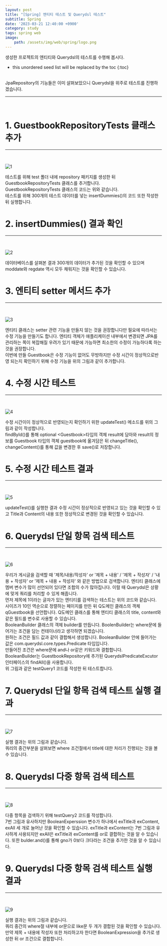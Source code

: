 ```yaml
---
layout: post
title: "[Spring] 엔티티 테스트 및 Querydsl 테스트"
subtitle: Spring
date: '2023-03-21 12:40:00 +0900'
category: study
tags: spring web
image:
    path: /assets/img/web/spring/logo.png
---
```


생성한 프로젝트의 엔티티와 Querydsl의 테스트를 수행해 봅시다.

<!--more-->

* this unordered seed list will be replaced by the toc
{:toc}
<br>
JpaRepository의 기능들은 이미 살펴보았으니 Querydsl을 위주로 테스트를 진행하겠습니다.<br>

---
<br>

# 1. GuestbookRepositoryTests 클래스 추가
---
<br>

![1](/assets/img/web/spring/2023-03-21-[Spring]_엔티티_테스트_및_Querydsl_테스트/1.PNG)
<br>

테스트를 위해 test 폴더 내에 repository 패키지를 생성한 뒤 GuestbookRepositoryTests 클래스를 추거합니다.<br>
GuestbookRepositoryTests 클래스의 코드는 위와 같습니다.<br>
테스트를 위해 300개의 테스트 데이터를 넣는 insertDummies()의 코드 또한 작성한 뒤 실행합니다.<br>

# 2. insertDummies() 결과 확인
---
<br>

![2](/assets/img/web/spring/2023-03-21-[Spring]_엔티티_테스트_및_Querydsl_테스트/2.PNG)
<br>

데이터베이스를 살펴본 결과 300개의 데이터가 추가된 것을 확인할 수 있으며 moddate와 regdate 역시 모두 채워지는 것을 확인할 수 있습니다.<br>

# 3. 엔티티 setter 메서드 추가
---
<br>

![3](/assets/img/web/spring/2023-03-21-[Spring]_엔티티_테스트_및_Querydsl_테스트/3.PNG)
<br>

엔티티 클래스는 setter 관련 기능을 만들지 않는 것을 권장합니다만 필요에 따라서는 수정 기능을 만들기도 합니다. 엔티티 객체가 애플리케이션 내부에서 변경되면 JPA를 관리하는 쪽이 복잡해질 우려가 있기 때문에 가능하면 최소한의 수정이 가능하다록 하는 것을 권장합니다.<br>
이번에 만들 Guestbook은 수정 기능이 없어도 무방하지만 수정 시간이 정상적으로반영 되는지 확인하기 위해 수정 기능을 위의 그림과 같이 추가합니다.<br>


# 4. 수정 시간 테스트
---
<br>

![4](/assets/img/web/spring/2023-03-21-[Spring]_엔티티_테스트_및_Querydsl_테스트/4.PNG)
<br>

수정 시간이이 정상적으로 반영되는지 확인하기 위한 updateTest() 메소드를 위의 그림과 같이 작성합니다.<br>
findById()를 통해 optional \<Guestbook\>타입의 객체 result에 담아와 result의 정보를 Guestbook 타입의 객체 guestbook에 옮겨담은 뒤 changeTitle(), changeContent()를 통해 값을 변경한 후 save()로 저장합니다. 

# 5. 수정 시간 테스트 결과
---
<br>

![5](/assets/img/web/spring/2023-03-21-[Spring]_엔티티_테스트_및_Querydsl_테스트/5.PNG)
<br>

updateTest()를 실행한 결과 수정 시간이 정상적으로 반영되고 있는 것을 확인할 수 있고 Title과 Content의 내용 또한 정상적으로 변경된 것을 확인할 수 있습니다.

# 6. Querydsl 단일 항목 검색 테스트
---
<br>

![6](/assets/img/web/spring/2023-03-21-[Spring]_엔티티_테스트_및_Querydsl_테스트/6.PNG)
<br>

우리가 게시글을 검색할 때 '제목/내용/작성자' or '제목 + 내용' / '제목 + 작성자' / '내용 + 작성자' or '제목 + 내용 + 작성자' 와 같은 방법으로 검색합니다. 엔티티 클래스에 멤버 변수가 많이 선언되어 있다면 조합의 수가 많아집니다. 이럴 때 Querydsl은 상황에 맞게 쿼리를 처리할 수 있게 해줍니다.<br>
먼저 제목에 1이라는 글자가 있는 엔티티를 검색하는 테스트는 위의 코드와 같습니다.<br>
사이즈가 10인 역순으로 정렬하는 페이지를 만든 뒤 Q도메인 클래스의 객체 qGuestbook을 선언합니다. Q도메인 클래스를 통해 엔티티 클래스의 title, content와 같은 필드를 변수로 사용할 수 있습니다.<br>
BooleanBuilder 클래스의 객체 builder를 만듭니다. BoolenBuilder는 where문에 들어가는 조건을 담는 컨테이너라고 생각하면 되겠습니다.<br>
원하는 조건은 필드 값과 같이 결합해서 생성합니다. BooleanBuilder 안에 들어가는 값은 com.querydsl.core.types.Predicate 타입입니다.<br>
만들어진 조건은 where문에 and나 or같은 키워드와 결합합니다.<br>
BooleanBuilder는 GuestbookRepository에 추가된 QuerydslPredicateExcutor 인터페이스의 findAll()을 사용합니다.<br>
위 그림과 같은 testQuery1 코드를 작성한 뒤 테스트합니다.<br>



# 7. Querydsl 단일 항목 검색 테스트 실행 결과
---
<br>

![7](/assets/img/web/spring/2023-03-21-[Spring]_엔티티_테스트_및_Querydsl_테스트/7.PNG)
<br>

실행 결과는 위의 그림과 같습니다.<br>
쿼리의 중간부분을 살펴보면 where 조건절에서 title에 대한 처리가 진행되는 것을 볼 수 있습니다.<br>

# 8. Querydsl 다중 항목 검색 테스트
---
<br>

![8](/assets/img/web/spring/2023-03-21-[Spring]_엔티티_테스트_및_Querydsl_테스트/8.PNG)
<br>

다중 항목을 검색하기 위해 testQuery2 코드를 작성합니다.<br>
7번 그림과 유사하지만 BooleanExperssion 변수가 하나에서 exTitle과 exContent, exAll 세 개로 늘어난 것을 확인할 수 있습니다. exTitle과 exContent는 7번 그림과 유사하게 사용되지만 exAll은 exTitle과 exContent를 or로 결합하는 것을 알 수 있습니다. 또한 bulder.and()를 통해 gno가 0보다 크다라는 조건을 추가한 것을 알 수 있습니다.<br>

# 9. Querydsl 다중 항목 검색 테스트 실행 결과
---
<br>

![9](/assets/img/web/spring/2023-03-21-[Spring]_엔티티_테스트_및_Querydsl_테스트/9.PNG)
<br>

실행 결과는 위의 그림과 같습니다.<br>
쿼리 중간의 where절 내부에 or문으로 like문 두 개가 결합된 것을 확인할 수 있습니다.<br>
만약 제목 + 내용에 작성자 또한 처리하고자 한다면 BooleanExpression을 추가로 생성한 뒤 or 조건으로 결합합니다.<br>
